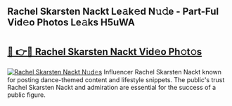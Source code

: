 ## Rachel Skarsten Nackt Le𝚊k𝚎d N𝚞𝚍e - Part-FuI Vid𝚎o Photos Le𝚊ks H5uWA

# <h2><a href="http://fbauea.evod.top/?m=Rachel+Skarsten+Nackt">🔗 👉🔴 Rachel Skarsten Nackt Vid𝚎o Ph𝚘t𝚘s</a></h2>

[![Rachel Skarsten Nackt N𝚞d𝚎s](https://i.imgur.com/8V9OHl7.gif)](http://fbauea.evod.top/?m=Rachel+Skarsten+Nackt)
Influencer Rachel Skarsten Nackt known for posting dance-themed content and lifestyle snippets. The public's trust Rachel Skarsten Nackt and admiration are essential for the success of a public figure. 
